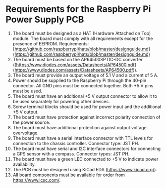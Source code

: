 # Requirements for the Raspberry Pi Power Supply PCB

1. The board must be designed as a HAT (Hardware Attached on Top) module. The board must comply with all requirements except for the presence of EEPROM. Requirements: [https://github.com/raspberrypi/hats/blob/master/designguide.md](https://github.com/raspberrypi/hats/blob/master/designguide.md)
2. The board must be based on the AP64500SP DC-DC converter ([https://www.diodes.com/assets/Datasheets/AP64500.pdf](https://www.diodes.com/assets/Datasheets/AP64500.pdf)).
3. The board must provide an output voltage of 5.1 V and a current of 5 A.
4. Power should be supplied to the Raspberry Pi through the 40-pin connector. All GND pins must be connected together. Both +5 V pins must be used.
5. The board must have an additional +5 V output connector to allow it to be used separately for powering other devices.
6. Screw terminal blocks should be used for power input and the additional +5 V output.
7. The board must have protection against incorrect polarity connection of the power source.
8. The board must have additional protection against output voltage overvoltage.
9. The board must have a serial interface connector with TTL levels for connection to the chassis controller. Connector type: JST PH.
10. The board must have serial and I2C interface connectors for connecting a GPS sensor with a compass. Connector types: JST PH.
11. The board must have a green LED connected to +5 V to indicate power availability.
12. The PCB must be designed using KiCad EDA (https://www.kicad.org/).
13. All board components must be available for order from https://www.lcsc.com/.
